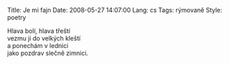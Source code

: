 Title: Je mi fajn
Date: 2008-05-27 14:07:00
Lang: cs
Tags: rýmovaně
Style: poetry

Hlava bolí, hlava třeští<br>
vezmu ji do velkých kleští<br>
a ponechám v lednici<br>
jako pozdrav slečně zimnici.

